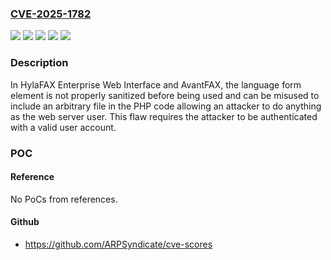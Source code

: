 ### [CVE-2025-1782](https://cve.mitre.org/cgi-bin/cvename.cgi?name=CVE-2025-1782)
![](https://img.shields.io/static/v1?label=Product&message=AvantFAX&color=blue)
![](https://img.shields.io/static/v1?label=Product&message=HylaFAX&color=blue)
![](https://img.shields.io/static/v1?label=Version&message=0%3C%201.1.*%20&color=brighgreen)
![](https://img.shields.io/static/v1?label=Version&message=0%3C%203.3.*%20&color=brighgreen)
![](https://img.shields.io/static/v1?label=Vulnerability&message=CWE-94%20Improper%20Control%20of%20Generation%20of%20Code%20('Code%20Injection')&color=brighgreen)

### Description

In HylaFAX Enterprise Web Interface and AvantFAX, the language form element is not properly sanitized before being used and can be misused to include an arbitrary file in the PHP code allowing an attacker to do anything as the web server user. This flaw requires the attacker to be authenticated with a valid user account.

### POC

#### Reference
No PoCs from references.

#### Github
- https://github.com/ARPSyndicate/cve-scores

